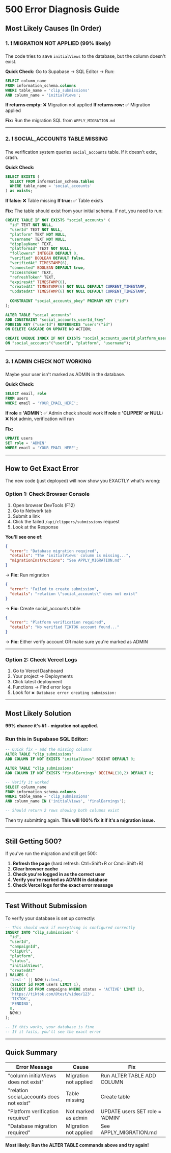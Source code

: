# 500 Error Diagnosis Guide

## Most Likely Causes (In Order)

### 1. ❗ MIGRATION NOT APPLIED (99% likely)

The code tries to save `initialViews` to the database, but the column doesn't exist.

**Quick Check:**
Go to Supabase → SQL Editor → Run:
```sql
SELECT column_name 
FROM information_schema.columns 
WHERE table_name = 'clip_submissions' 
AND column_name = 'initialViews';
```

**If returns empty:** ❌ Migration not applied
**If returns row:** ✅ Migration applied

**Fix:** Run the migration SQL from `APPLY_MIGRATION.md`

---

### 2. ❗ SOCIAL_ACCOUNTS TABLE MISSING

The verification system queries `social_accounts` table. If it doesn't exist, crash.

**Quick Check:**
```sql
SELECT EXISTS (
  SELECT FROM information_schema.tables 
  WHERE table_name = 'social_accounts'
) as exists;
```

**If false:** ❌ Table missing
**If true:** ✅ Table exists

**Fix:** The table should exist from your initial schema. If not, you need to run:
```sql
CREATE TABLE IF NOT EXISTS "social_accounts" (
  "id" TEXT NOT NULL,
  "userId" TEXT NOT NULL,
  "platform" TEXT NOT NULL,
  "username" TEXT NOT NULL,
  "displayName" TEXT,
  "platformId" TEXT NOT NULL,
  "followers" INTEGER DEFAULT 0,
  "verified" BOOLEAN DEFAULT false,
  "verifiedAt" TIMESTAMP(6),
  "connected" BOOLEAN DEFAULT true,
  "accessToken" TEXT,
  "refreshToken" TEXT,
  "expiresAt" TIMESTAMP(6),
  "createdAt" TIMESTAMP(6) NOT NULL DEFAULT CURRENT_TIMESTAMP,
  "updatedAt" TIMESTAMP(6) NOT NULL DEFAULT CURRENT_TIMESTAMP,
  
  CONSTRAINT "social_accounts_pkey" PRIMARY KEY ("id")
);

ALTER TABLE "social_accounts" 
ADD CONSTRAINT "social_accounts_userId_fkey" 
FOREIGN KEY ("userId") REFERENCES "users"("id") 
ON DELETE CASCADE ON UPDATE NO ACTION;

CREATE UNIQUE INDEX IF NOT EXISTS "social_accounts_userId_platform_username_key" 
ON "social_accounts"("userId", "platform", "username");
```

---

### 3. ❗ ADMIN CHECK NOT WORKING

Maybe your user isn't marked as ADMIN in the database.

**Quick Check:**
```sql
SELECT email, role 
FROM users 
WHERE email = 'YOUR_EMAIL_HERE';
```

**If role = 'ADMIN':** ✅ Admin check should work
**If role = 'CLIPPER' or NULL:** ❌ Not admin, verification will run

**Fix:**
```sql
UPDATE users 
SET role = 'ADMIN' 
WHERE email = 'YOUR_EMAIL_HERE';
```

---

## How to Get Exact Error

The new code (just deployed) will now show you EXACTLY what's wrong:

### Option 1: Check Browser Console
1. Open browser DevTools (F12)
2. Go to Network tab
3. Submit a link
4. Click the failed `/api/clippers/submissions` request
5. Look at the Response

**You'll see one of:**
```json
{
  "error": "Database migration required",
  "details": "The 'initialViews' column is missing...",
  "migrationInstructions": "See APPLY_MIGRATION.md"
}
```
→ **Fix:** Run migration

```json
{
  "error": "Failed to create submission",
  "details": "relation \"social_accounts\" does not exist"
}
```
→ **Fix:** Create social_accounts table

```json
{
  "error": "Platform verification required",
  "details": "No verified TIKTOK account found..."
}
```
→ **Fix:** Either verify account OR make sure you're marked as ADMIN

---

### Option 2: Check Vercel Logs
1. Go to Vercel Dashboard
2. Your project → Deployments
3. Click latest deployment
4. Functions → Find error logs
5. Look for `❌ Database error creating submission:`

---

## Most Likely Solution

**99% chance it's #1 - migration not applied.**

### Run this in Supabase SQL Editor:

```sql
-- Quick fix - add the missing columns
ALTER TABLE "clip_submissions" 
ADD COLUMN IF NOT EXISTS "initialViews" BIGINT DEFAULT 0;

ALTER TABLE "clip_submissions" 
ADD COLUMN IF NOT EXISTS "finalEarnings" DECIMAL(10,2) DEFAULT 0;

-- Verify it worked
SELECT column_name 
FROM information_schema.columns 
WHERE table_name = 'clip_submissions' 
AND column_name IN ('initialViews', 'finalEarnings');

-- Should return 2 rows showing both columns exist
```

Then try submitting again. **This will 100% fix it if it's a migration issue.**

---

## Still Getting 500?

If you've run the migration and still get 500:

1. **Refresh the page** (hard refresh: Ctrl+Shift+R or Cmd+Shift+R)
2. **Clear browser cache**
3. **Check you're logged in as the correct user**
4. **Verify you're marked as ADMIN in database**
5. **Check Vercel logs for the exact error message**

---

## Test Without Submission

To verify your database is set up correctly:

```sql
-- This should work if everything is configured correctly
INSERT INTO "clip_submissions" (
  "id",
  "userId",
  "campaignId",
  "clipUrl",
  "platform",
  "status",
  "initialViews",
  "createdAt"
) VALUES (
  'test-' || NOW()::text,
  (SELECT id FROM users LIMIT 1),
  (SELECT id FROM campaigns WHERE status = 'ACTIVE' LIMIT 1),
  'https://tiktok.com/@test/video/123',
  'TIKTOK',
  'PENDING',
  0,
  NOW()
);

-- If this works, your database is fine
-- If it fails, you'll see the exact error
```

---

## Quick Summary

| Error Message | Cause | Fix |
|--------------|-------|-----|
| "column initialViews does not exist" | Migration not applied | Run ALTER TABLE ADD COLUMN |
| "relation social_accounts does not exist" | Table missing | Create table |
| "Platform verification required" | Not marked as admin | UPDATE users SET role = 'ADMIN' |
| "Database migration required" | Migration not applied | See APPLY_MIGRATION.md |

**Most likely: Run the ALTER TABLE commands above and try again!**

